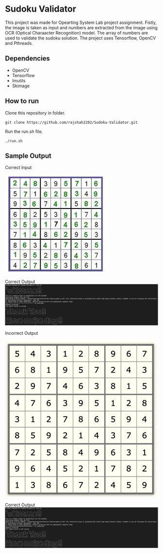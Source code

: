 # Sudoku Validator
This project was made for Opearting System Lab project assignment. Fistly, the image is taken as input and numbers are extracted from the image using OCR (Optical Charaacter Recognition) model. The array of numbers are used to validate the sudoku solution. The project uses Tensorflow, OpenCV and Pthreads.

## Dependencies
 - OpenCV
 - Tensorflow
 - Imutils
 - Skimage

## How to run
Clone this repository in folder.
```
git clone https://github.com/rajshah2202/Sudoku-Validator.git
```

Run the run.sh file.
```
./run.sh
```

## Sample Output
Correct Input

![Correct Input](./data/image2.jpg)

Correct Output
![Correct Ouput](./output/output1.jpg)

Incorrect Output

![Incorrect Input](./data/image3.jpg)

Correct Output
![Incorrect Ouput](./output/output2.jpg)